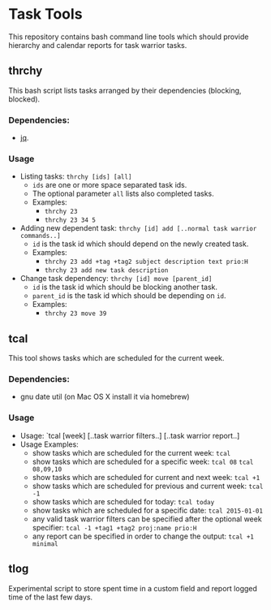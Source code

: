 # Task Tools

This repository contains bash command line tools which should
provide hierarchy and calendar reports for task warrior tasks. 

## thrchy

This bash script lists tasks arranged by their dependencies (blocking, blocked).

### Dependencies:

* [jq](http://stedolan.github.io/jq/).

### Usage

* Listing tasks:
  `thrchy [ids] [all]`
    * `ids` are one or more space separated task ids.
    * The optional parameter `all` lists also completed tasks.
    * Examples: 
        * `thrchy 23`
        * `thrchy 23 34 5`
* Adding new dependent task:
  `thrchy [id] add [..normal task warrior commands..]`
    * `id` is the task id which should depend on the newly created task.
    * Examples: 
        * `thrchy 23 add +tag +tag2 subject description text prio:H`
        * `thrchy 23 add new task description`
* Change task dependency:
  `thrchy [id] move [parent_id]`
    * `id` is the task id which should be blocking another task.
    * `parent_id` is the task id which should be depending on `id`.
    * Examples: 
        * `thrchy 23 move 39`

## tcal

This tool shows tasks which are scheduled for the current week.

### Dependencies:

* gnu date util (on Mac OS X install it via homebrew)

### Usage

* Usage: `tcal [week] [..task warrior filters..] [..task warrior report..]
* Usage Examples:
    * show tasks which are scheduled for the current week:
      `tcal`
    * show tasks which are scheduled for a specific week:
      `tcal 08`
      `tcal 08,09,10`
    * show tasks which are scheduled for current and next week:
      `tcal +1`
    * show tasks which are scheduled for previous and current week:
      `tcal -1`
    * show tasks which are scheduled for today:
      `tcal today`
    * show tasks which are scheduled for a specific date:
      `tcal 2015-01-01`
    * any valid task warrior filters can be specified after the optional week specifier:
      `tcal -1 +tag1 +tag2 proj:name prio:H`
    * any report can be specified in order to change the output:
      `tcal +1 minimal`

## tlog

Experimental script to store spent time in a custom field
and report logged time of the last few days.

